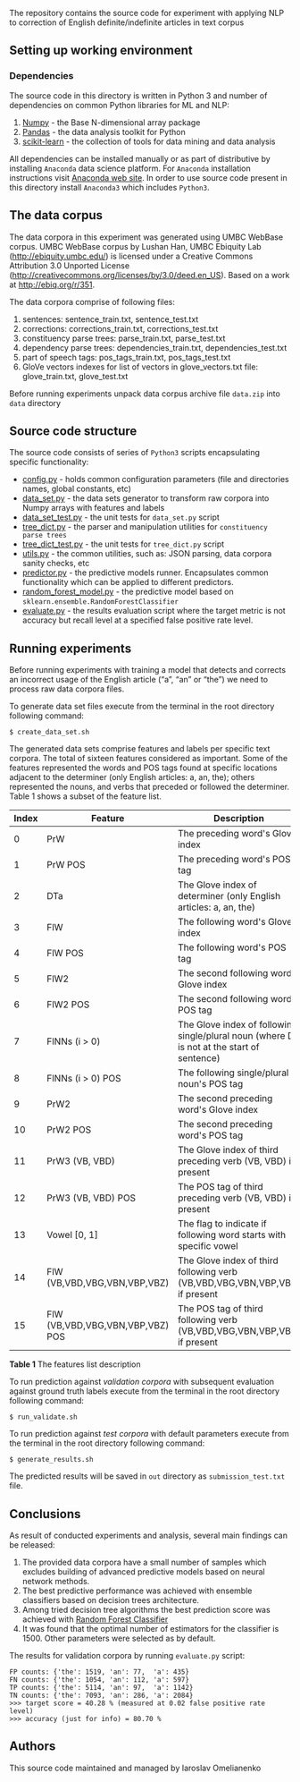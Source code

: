 The repository contains the source code for experiment with applying NLP to correction of English definite/indefinite articles in text corpus

## Setting up working environment

### Dependencies

The source code in this directory is written in Python 3 and number of dependencies on
common Python libraries for ML and NLP:

1. [Numpy](https://docs.scipy.org/doc/numpy/index.html) - the Base N-dimensional array package
2. [Pandas](http://pandas.pydata.org/pandas-docs/stable/index.html) - the data analysis toolkit for Python
3. [scikit-learn](http://scikit-learn.org/stable/) - the collection of tools for data mining and data analysis

All dependencies can be installed manually or as part of distributive by installing `Anaconda` data science platform.
For `Anaconda` installation instructions visit [Anaconda web site](https://www.continuum.io/downloads). 
In order to use source code present in this directory install `Anaconda3` which includes `Python3`.

## The data corpus

The data corpora in this experiment was generated using UMBC WebBase corpus.
UMBC WebBase corpus by Lushan Han, UMBC Ebiquity Lab (http://ebiquity.umbc.edu/) is licensed under a 
Creative Commons Attribution 3.0 Unported License (http://creativecommons.org/licenses/by/3.0/deed.en_US). 
Based on a work at http://ebiq.org/r/351.

The data corpora comprise of following files:

1. sentences: sentence_train.txt, sentence_test.txt
2. corrections: corrections_train.txt, corrections_test.txt
3. constituency parse trees: parse_train.txt, parse_test.txt
4. dependency parse trees: dependencies_train.txt, dependencies_test.txt
5. part of speech tags: pos_tags_train.txt, pos_tags_test.txt
6. GloVe vectors indexes for list of vectors in glove_vectors.txt file: glove_train.txt, glove_test.txt

Before running experiments unpack data corpus archive file `data.zip` into `data` directory

## Source code structure

The source code consists of series of `Python3` scripts encapsulating specific functionality:

* [config.py](src/config.py) - holds common configuration parameters (file and directories names, global constants, etc)
* [data_set.py](src/data_set.py) - the data sets generator to transform raw corpora into Numpy arrays with features and labels
* [data_set_test.py](src/data_set_test.py) - the unit tests for `data_set.py` script
* [tree_dict.py](src/tree_dict.py) - the parser and manipulation utilities for `constituency parse trees`
* [tree_dict_test.py](src/tree_dict_test.py) - the unit tests for `tree_dict.py` script
* [utils.py](src/utils.py) - the common utilities, such as: JSON parsing, data corpora sanity checks, etc
* [predictor.py](src/predictor.py) - the predictive models runner. Encapsulates common functionality which can be applied
to different predictors.
* [random_forest_model.py](src/random_forest_model.py) - the predictive model based on `sklearn.ensemble.RandomForestClassifier`
* [evaluate.py](src/evaluate.py) - the results evaluation script where the target metric is not accuracy but recall level at a specified false positive rate level.

## Running experiments

Before running experiments with training a model that detects and corrects an incorrect usage of 
the English article (“a”, “an” or “the”) we need to process raw data corpora files.

To generate data set files execute from the terminal in the root directory following command:
```
$ create_data_set.sh
```

The generated data sets comprise features and labels per specific text corpora. The total of sixteen features considered as important.
Some of the features represented the words and POS tags found at specific locations adjacent to the determiner (only English articles: a, an, the); 
others represented the nouns, and verbs that preceded or followed the determiner.
Table 1 shows a subset of the feature list.

| Index | Feature | Description |
| ----- | ------- | ----------- |
| 0     | PrW     | The preceding word's Glove index|
| 1     | PrW POS | The preceding word's POS tag |
| 2     | DTa     | The Glove index of determiner (only English articles: a, an, the) |
| 3     | FlW     | The following word's Glove index |
| 4     | FlW POS | The following word's POS tag |
| 5     | FlW2    | The second following word's Glove index |
| 6     | FlW2 POS | The second following word's POS tag |
| 7     | FlNNs (i > 0) | The Glove index of following single/plural noun (where DT is not at the start of sentence) |
| 8     | FlNNs (i > 0) POS | The following single/plural noun's POS tag |
| 9     | PrW2 | The second preceding word's Glove index |
| 10    | PrW2 POS | The second preceding word's POS tag |
| 11    | PrW3 (VB, VBD) | The Glove index of third preceding verb (VB, VBD) if present |
| 12    | PrW3 (VB, VBD) POS | The POS tag of third preceding verb (VB, VBD) if present |
| 13    | Vowel [0, 1] | The flag to indicate if following word starts with specific vowel |
| 14    | FlW (VB,VBD,VBG,VBN,VBP,VBZ) | The Glove index of third following verb (VB,VBD,VBG,VBN,VBP,VBZ) if present |
| 15    | FlW (VB,VBD,VBG,VBN,VBP,VBZ) POS | The POS tag of third following verb (VB,VBD,VBG,VBN,VBP,VBZ) if present |

**Table 1** The features list description

To run prediction against *validation corpora* with subsequent evaluation against ground truth 
labels execute from the terminal in the root directory following command:
```
$ run_validate.sh
```

To run prediction against *test corpora* with default parameters execute from the terminal 
in the root directory following command:
```
$ generate_results.sh
```

The predicted results will be saved in `out` directory as `submission_test.txt` file.

## Conclusions

As result of conducted experiments and analysis, several main findings can be released:
1. The provided data corpora have a small number of samples which excludes building of advanced predictive models
based on neural network methods.
2. The best predictive performance was achieved with ensemble classifiers based on decision trees architecture.
3. Among tried decision tree algorithms the best prediction score was achieved with 
[Random Forest Classifier](http://scikit-learn.org/stable/modules/generated/sklearn.ensemble.RandomForestClassifier.html)
4. It was found that the optimal number of estimators for the classifier is 1500. Other parameters were selected as by default.

The results for validation corpora by running `evaluate.py` script:
```
FP counts: {'the': 1519, 'an': 77,  'a': 435} 
FN counts: {'the': 1054, 'an': 112, 'a': 597}
TP counts: {'the': 5114, 'an': 97,  'a': 1142}
TN counts: {'the': 7093, 'an': 286, 'a': 2084}
>>> target score = 40.28 % (measured at 0.02 false positive rate level)
>>> accuracy (just for info) = 80.70 %
```

## Authors

This source code maintained and managed by Iaroslav Omelianenko





